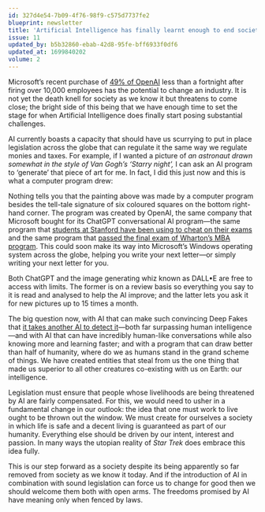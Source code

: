 ```yaml
---
id: 327d4e54-7b09-4f76-98f9-c575d7737fe2
blueprint: newsletter
title: 'Artificial Intelligence has finally learnt enough to end society as we know it'
issue: 11
updated_by: b5b32860-ebab-42d8-95fe-bff6933f0df6
updated_at: 1699840202
volume: 2
---
```

Microsoft’s recent purchase of [49% of OpenAI](https://techcrunch.com/2023/01/23/microsoft-invests-billions-more-dollars-in-openai-extends-partnership/) less than a fortnight after firing over 10,000 employees has the potential to change an industry. It is not yet the death knell for society as we know it but threatens to come close; the bright side of this being that we have enough time to set the stage for when Artificial Intelligence does finally start posing substantial challenges.

AI currently boasts a capacity that should have us scurrying to put in place legislation across the globe that can regulate it the same way we regulate monies and taxes. For example, if I wanted a picture of <em>an astronaut drawn somewhat in the style of Van Gogh’s ‘Starry night’,</em> I can ask an AI program to ‘generate’ that piece of art for me. In fact, I did this just now and this is what a computer program drew:

Nothing tells you that the painting above was made by a computer program besides the tell-tale signature of six coloured squares on the bottom right-hand corner. The program was created by OpenAI, the same company that Microsoft bought for its ChatGPT conversational AI program—the same program that <a href="https://stanforddaily.com/2023/01/22/scores-of-stanford-students-used-chatgpt-on-final-exams-survey-suggests/">students at Stanford have been using to cheat on their exams</a> and the same program that <a href="https://www.nbcnews.com/tech/tech-news/chatgpt-passes-mba-exam-wharton-professor-rcna67036">passed the final exam of Wharton’s MBA program</a>. This could soon make its way into Microsoft’s Windows operating system across the globe, helping you write your next letter—or simply writing your next letter for you.

Both ChatGPT and the image generating whiz known as DALL•E are free to access with limits. The former is on a review basis so everything you say to it is read and analysed to help the AI improve; and the latter lets you ask it for new pictures up to 15 times a month.

The big question now, with AI that can make such convincing Deep Fakes that <a href="https://www.siliconrepublic.com/machines/intel-deepfake-detector-fakecatcher-ai">it takes another AI to detect it</a>—both far surpassing human intelligence—and with AI that can have incredibly human-like conversations while also knowing more and learning faster; and with a program that can draw better than half of humanity, where do we as humans stand in the grand scheme of things. We have created entities that steal from us the one thing that made us superior to all other creatures co-existing with us on Earth: our intelligence.
  
Legislation must ensure that people whose livelihoods are being threatened by AI are fairly compensated. For this, we would need to usher in a fundamental change in our outlook: the idea that one must work to live ought to be thrown out the window. We must create for ourselves a society in which life is safe and a decent living is guaranteed as part of our humanity. Everything else should be driven by our intent, interest and passion. In many ways the utopian reality of <em>Star Trek </em>does embrace this idea fully.

This is our step forward as a society despite its being apparently so far removed from society as we know it today. And if the introduction of AI in combination with sound legislation can force us to change for good then we should welcome them both with open arms. The freedoms promised by AI have meaning only when fenced by laws.